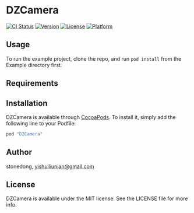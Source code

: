 # DZCamera

[![CI Status](http://img.shields.io/travis/stonedong/DZCamera.svg?style=flat)](https://travis-ci.org/stonedong/DZCamera)
[![Version](https://img.shields.io/cocoapods/v/DZCamera.svg?style=flat)](http://cocoapods.org/pods/DZCamera)
[![License](https://img.shields.io/cocoapods/l/DZCamera.svg?style=flat)](http://cocoapods.org/pods/DZCamera)
[![Platform](https://img.shields.io/cocoapods/p/DZCamera.svg?style=flat)](http://cocoapods.org/pods/DZCamera)

## Usage

To run the example project, clone the repo, and run `pod install` from the Example directory first.

## Requirements

## Installation

DZCamera is available through [CocoaPods](http://cocoapods.org). To install
it, simply add the following line to your Podfile:

```ruby
pod "DZCamera"
```

## Author

stonedong, yishuiliunian@gmail.com

## License

DZCamera is available under the MIT license. See the LICENSE file for more info.
